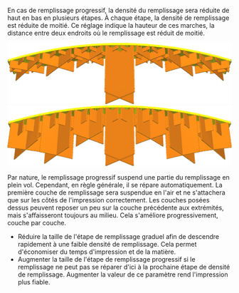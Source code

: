 En cas de remplissage progressif, la densité du remplissage sera réduite de haut en bas en plusieurs étapes. À chaque étape, la densité de remplissage est réduite de moitié. Ce réglage indique la hauteur de ces marches, la distance entre deux endroits où le remplissage est réduit de moitié.

![Hauteur des marches de 1,5 mm](../../../articles/images/gradual_infill_step_height_small.png)
![Remplissage progressif, hauteur de pas de 5mm](../../../articles/images/gradual_infill_step_height_large.png)

Par nature, le remplissage progressif suspend une partie du remplissage en plein vol. Cependant, en règle générale, il se répare automatiquement. La première couche de remplissage sera suspendue en l'air et ne s'attachera que sur les côtés de l'impression correctement. Les couches posées dessus peuvent reposer un peu sur la couche précédente aux extrémités, mais s'affaisseront toujours au milieu. Cela s'améliore progressivement, couche par couche.

* Réduire la taille de l'étape de remplissage graduel afin de descendre rapidement à une faible densité de remplissage. Cela permet d'économiser du temps d'impression et de la matière.
* Augmenter la taille de l'étape de remplissage progressif si le remplissage ne peut pas se réparer d'ici à la prochaine étape de densité de remplissage. Augmenter la valeur de ce paramètre rend l'impression plus fiable.
